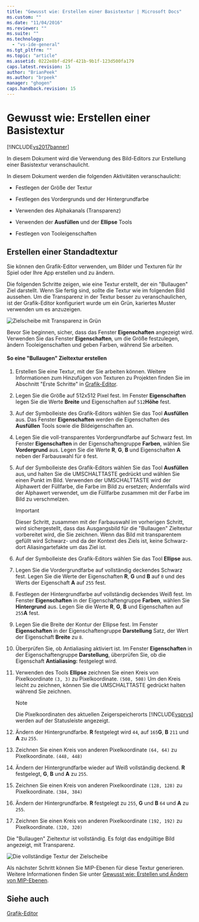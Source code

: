 ```yaml
---
title: "Gewusst wie: Erstellen einer Basistextur | Microsoft Docs"
ms.custom: ""
ms.date: "11/04/2016"
ms.reviewer: ""
ms.suite: ""
ms.technology: 
  - "vs-ide-general"
ms.tgt_pltfrm: ""
ms.topic: "article"
ms.assetid: 0222e8bf-d29f-421b-9b1f-123d500fa179
caps.latest.revision: 15
author: "BrianPeek"
ms.author: "brpeek"
manager: "ghogen"
caps.handback.revision: 15
---
```

# Gewusst wie: Erstellen einer Basistextur
[!INCLUDE[vs2017banner](../code-quality/includes/vs2017banner.md)]

In diesem Dokument wird die Verwendung des Bild\-Editors zur Erstellung einer Basistextur veranschaulicht.  
  
 In diesem Dokument werden die folgenden Aktivitäten veranschaulicht:  
  
-   Festlegen der Größe der Textur  
  
-   Festlegen des Vordergrunds und der Hintergrundfarbe  
  
-   Verwenden des Alphakanals \(Transparenz\)  
  
-   Verwenden der **Ausfüllen** und der **Ellipse** Tools  
  
-   Festlegen von Tooleigenschaften  
  
## Erstellen einer Standadtextur  
 Sie können den Grafik\-Editor verwenden, um Bilder und Texturen für Ihr Spiel oder Ihre App erstellen und zu ändern.  
  
 Die folgenden Schritte zeigen, wie eine Textur erstellt, der ein "Bullaugen" Ziel darstellt. Wenn Sie fertig sind, sollte die Textur wie im folgenden Bild aussehen.  Um die Transparenz in der Textur besser zu veranschaulichen, ist der Grafik\-Editor konfiguriert wurde um ein Grün, kariertes Muster verwenden um es anzuzeigen.  
  
 ![Zielscheibe mit Transparenz in Grün](~/designers/media/digit-bullseye-texture-in-editor.png "Digit\-Bullseye\-Texture\-In\-Editor")  
  
 Bevor Sie beginnen, sicher, dass das Fenster **Eigenschaften** angezeigt wird.  Verwenden Sie das Fenster **Eigenschaften**, um die Größe festzulegen, ändern Tooleigenschaften und geben Farben, während Sie arbeiten.  
  
#### So eine "Bullaugen" Zieltextur erstellen  
  
1.  Erstellen Sie eine Textur, mit der Sie arbeiten können.  Weitere Informationen zum Hinzufügen von Texturen zu Projekten finden Sie im Abschnitt "Erste Schritte" in [Grafik\-Editor](../designers/image-editor.md).  
  
2.  Legen Sie die Größe auf 512x512 Pixel fest.  Im Fenster **Eigenschaften** legen Sie die Werte **Breite** und Eigenschaften auf `512`**Höhe** fest.  
  
3.  Auf der Symbolleiste des Grafik\-Editors wählen Sie das Tool **Ausfüllen** aus.  Das Fenster **Eigenschaften** werden die Eigenschaften des **Ausfüllen** Tools sowie die Bildeigenschaften an.  
  
4.  Legen Sie die voll\-transparentes Vordergrundfarbe auf Schwarz fest.  Im Fenster **Eigenschaften** in der Eigenschaftengruppe **Farben**, wählen Sie **Vordergrund** aus.  Legen Sie die Werte **R**, **G**, **B** und Eigenschaften **A** neben der Farbauswahl für `0` fest.  
  
5.  Auf der Symbolleiste des Grafik\-Editors wählen Sie das Tool **Ausfüllen** aus, und halten Sie die UMSCHALTTASTE gedrückt und wählen Sie einen Punkt im Bild.  Verwenden der UMSCHALTTASTE wird der Alphawert der Füllfarbe, die Farbe im Bild zu ersetzen; Andernfalls wird der Alphawert verwendet, um die Füllfarbe zusammen mit der Farbe im Bild zu verschmelzen.  
  
    > [!IMPORTANT]
    >  Dieser Schritt, zusammen mit der Farbauswahl im vorherigen Schritt, wird sichergestellt, dass das Ausgangsbild für die "Bullaugen" Zieltextur vorbereitet wird, die Sie zeichnen.  Wenn das Bild mit transparentem gefüllt wird Schwarz\- und da der Kontext des Ziels ist, keine Schwarz\-dort Aliasingartefakte um das Ziel ist.  
  
6.  Auf der Symbolleiste des Grafik\-Editors wählen Sie das Tool **Ellipse** aus.  
  
7.  Legen Sie die Vordergrundfarbe auf vollständig deckendes Schwarz fest.  Legen Sie die Werte der Eigenschaften **R**, **G** und **B** auf `0` und des Werts der Eigenschaft **A** auf `255` fest.  
  
8.  Festlegen der Hintergrundfarbe auf vollständig deckendes Weiß fest.  Im Fenster **Eigenschaften** in der Eigenschaftengruppe **Farben**, wählen Sie **Hintergrund** aus.  Legen Sie die Werte **R**, **G**, **B** und Eigenschaften auf `255`**A** fest.  
  
9. Legen Sie die Breite der Kontur der Ellipse fest.  Im Fenster **Eigenschaften** in der Eigenschaftengruppe **Darstellung** Satz, der Wert der Eigenschaft **Breite** zu `8`.  
  
10. Überprüfen Sie, ob Antialiasing aktiviert ist.  Im Fenster **Eigenschaften** in der Eigenschaftengruppe **Darstellung**, überprüfen Sie, ob die Eigenschaft **Antialiasing:** festgelegt wird.  
  
11. Verwenden des Tools **Ellipse** zeichnen Sie einen Kreis von Pixelkoordinate `(3, 3)` zu Pixelkoordinate. `(508, 508)` Um den Kreis leicht zu zeichnen, können Sie die UMSCHALTTASTE gedrückt halten während Sie zeichnen.  
  
    > [!NOTE]
    >  Die Pixelkoordinaten des aktuellen Zeigerspeicherorts [!INCLUDE[vsprvs](../code-quality/includes/vsprvs_md.md)] werden auf der Statusleiste angezeigt.  
  
12. Ändern der Hintergrundfarbe.  **R** festgelegt wird `44`, auf `165`**G**, **B** `211` und **A** zu `255`.  
  
13. Zeichnen Sie einen Kreis von anderen Pixelkoordinate `(64, 64)` zu Pixelkoordinate. `(448, 448)`  
  
14. Ändern der Hintergrundfarbe wieder auf Weiß vollständig deckend.  **R** festgelegt, **G**, **B** und **A** zu `255`.  
  
15. Zeichnen Sie einen Kreis von anderen Pixelkoordinate `(128, 128)` zu Pixelkoordinate. `(384, 384)`  
  
16. Ändern der Hintergrundfarbe.  **R** festgelegt zu `255`, **G** und **B** `64` und **A** zu `255`.  
  
17. Zeichnen Sie einen Kreis von anderen Pixelkoordinate `(192, 192)` zu Pixelkoordinate. `(320, 320)`  
  
 Die "Bullaugen" Zieltextur ist vollständig.  Es folgt das endgültige Bild angezeigt, mit Transparenz.  
  
 ![Die vollständige Textur der Zielscheibe](~/designers/media/gfx_image_demo_bullseye.png "gfx\_image\_demo\_bullseye")  
  
 Als nächster Schritt können Sie MIP\-Ebenen für diese Textur generieren.  Weitere Informationen finden Sie unter [Gewusst wie: Erstellen und Ändern von MIP\-Ebenen](../designers/how-to-create-and-modify-mip-levels.md).  
  
## Siehe auch  
 [Grafik\-Editor](../designers/image-editor.md)
